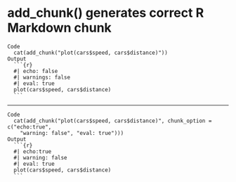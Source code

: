 # add_chunk() generates correct R Markdown chunk

    Code
      cat(add_chunk("plot(cars$speed, cars$distance)"))
    Output
      ```{r} 
      #| echo: false 
      #| warnings: false 
      #| eval: true
      plot(cars$speed, cars$distance)
      ``` 

---

    Code
      cat(add_chunk("plot(cars$speed, cars$distance)", chunk_option = c("echo:true",
        "warning: false", "eval: true")))
    Output
      ```{r} 
      #| echo:true 
      #| warning: false 
      #| eval: true
      plot(cars$speed, cars$distance)
      ``` 

